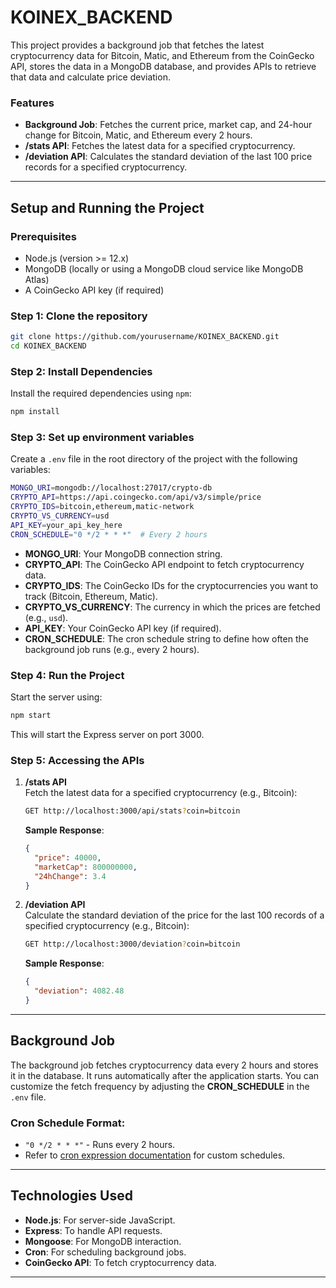 ﻿# KOINEX_BACKEND
This project provides a background job that fetches the latest cryptocurrency data for Bitcoin, Matic, and Ethereum from the CoinGecko API, stores the data in a MongoDB database, and provides APIs to retrieve that data and calculate price deviation.

### **Features**
- **Background Job**: Fetches the current price, market cap, and 24-hour change for Bitcoin, Matic, and Ethereum every 2 hours.
- **/stats API**: Fetches the latest data for a specified cryptocurrency.
- **/deviation API**: Calculates the standard deviation of the last 100 price records for a specified cryptocurrency.

---

## **Setup and Running the Project**

### **Prerequisites**
- Node.js (version >= 12.x)
- MongoDB (locally or using a MongoDB cloud service like MongoDB Atlas)
- A CoinGecko API key (if required)

### **Step 1: Clone the repository**
```bash
git clone https://github.com/yourusername/KOINEX_BACKEND.git
cd KOINEX_BACKEND
```

### **Step 2: Install Dependencies**
Install the required dependencies using `npm`:
```bash
npm install
```

### **Step 3: Set up environment variables**
Create a `.env` file in the root directory of the project with the following variables:

```bash
MONGO_URI=mongodb://localhost:27017/crypto-db
CRYPTO_API=https://api.coingecko.com/api/v3/simple/price
CRYPTO_IDS=bitcoin,ethereum,matic-network
CRYPTO_VS_CURRENCY=usd
API_KEY=your_api_key_here
CRON_SCHEDULE="0 */2 * * *"  # Every 2 hours
```

- **MONGO_URI**: Your MongoDB connection string.
- **CRYPTO_API**: The CoinGecko API endpoint to fetch cryptocurrency data.
- **CRYPTO_IDS**: The CoinGecko IDs for the cryptocurrencies you want to track (Bitcoin, Ethereum, Matic).
- **CRYPTO_VS_CURRENCY**: The currency in which the prices are fetched (e.g., `usd`).
- **API_KEY**: Your CoinGecko API key (if required).
- **CRON_SCHEDULE**: The cron schedule string to define how often the background job runs (e.g., every 2 hours).

### **Step 4: Run the Project**
Start the server using:

```bash
npm start
```

This will start the Express server on port 3000.

### **Step 5: Accessing the APIs**

1. **/stats API**  
   Fetch the latest data for a specified cryptocurrency (e.g., Bitcoin):
   ```bash
   GET http://localhost:3000/api/stats?coin=bitcoin
   ```
   **Sample Response**:
   ```json
   {
     "price": 40000,
     "marketCap": 800000000,
     "24hChange": 3.4
   }
   ```

2. **/deviation API**  
   Calculate the standard deviation of the price for the last 100 records of a specified cryptocurrency (e.g., Bitcoin):
   ```bash
   GET http://localhost:3000/deviation?coin=bitcoin
   ```
   **Sample Response**:
   ```json
   {
     "deviation": 4082.48
   }
   ```

---

## **Background Job**

The background job fetches cryptocurrency data every 2 hours and stores it in the database. It runs automatically after the application starts. You can customize the fetch frequency by adjusting the **CRON_SCHEDULE** in the `.env` file.

### **Cron Schedule Format**:
- `"0 */2 * * *"` - Runs every 2 hours.
- Refer to [cron expression documentation](https://crontab.guru/) for custom schedules.

---

## **Technologies Used**
- **Node.js**: For server-side JavaScript.
- **Express**: To handle API requests.
- **Mongoose**: For MongoDB interaction.
- **Cron**: For scheduling background jobs.
- **CoinGecko API**: To fetch cryptocurrency data.

---
